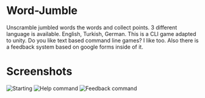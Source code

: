 # Word-Jumble
 Unscramble jumbled words the words and collect points. 3 different language is available. English, Turkish, German. This is a CLI game adapted to unity. Do you like text based command line games? I like too. Also there is a feedback system based on google forms inside of it.
 
 
 
 
# Screenshots
![Starting](https://user-images.githubusercontent.com/51961772/219868485-840c9862-9720-49c9-be45-6578b15ca697.png)
![Help command](https://user-images.githubusercontent.com/51961772/219868496-1911b29d-25a8-4c0a-8490-0a2aed1e769b.png)
![Feedback command](https://user-images.githubusercontent.com/51961772/219868500-cafa3002-d837-485f-af15-d4e6fa3ff2cf.png)
